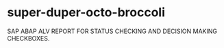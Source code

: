 # super-duper-octo-broccoli
SAP ABAP ALV REPORT FOR STATUS CHECKING AND DECISION MAKING CHECKBOXES.
